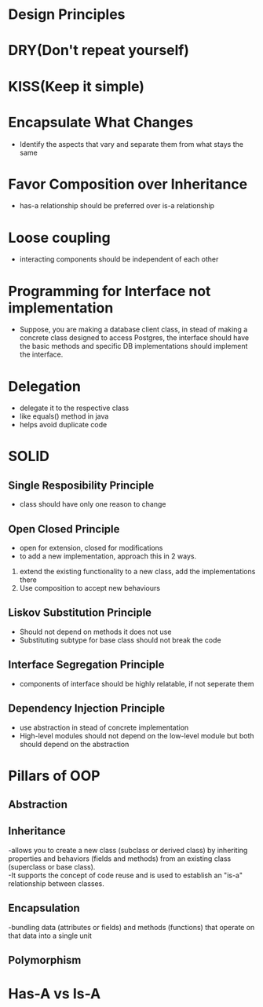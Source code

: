 # Design Principles

# DRY(Don't repeat yourself)

# KISS(Keep it simple)

# Encapsulate What Changes
- Identify the aspects that vary and separate them from what stays the same
# Favor Composition over Inheritance
- has-a relationship should be preferred over is-a relationship
# Loose coupling
- interacting components should be independent of each other
# Programming for Interface not implementation
- Suppose, you are making a database client class, in stead of making a concrete class designed to access Postgres, the interface should have the basic methods and specific DB implementations should 
implement the interface.
# Delegation
- delegate it to the respective class
- like equals() method in java
- helps avoid duplicate code
# SOLID
## Single Resposibility Principle<br>
- class should have only one reason to change<br>
## Open Closed Principle<br>
- open for extension, closed for modifications<br>
- to add a new implementation, approach this in 2 ways.
1. extend the existing functionality to a new class, add the implementations there
2. Use composition to accept new behaviours<br>
## Liskov Substitution Principle<br>
- Should not depend on methods it does not use
- Substituting subtype for base class should not break the code
## Interface Segregation Principle<br>
- components of interface should be highly relatable, if not seperate them<br>
## Dependency Injection Principle<br>
- use abstraction in stead of concrete implementation
- High-level modules should not depend on the low-level module but both should depend on the abstraction

# Pillars of OOP<br>
## Abstraction<br>
## Inheritance<br>
-allows you to create a new class (subclass or derived class) by inheriting properties and behaviors (fields and methods) from an existing class (superclass or base class).<br>
-It supports the concept of code reuse and is used to establish an "is-a" relationship between classes.<br>
## Encapsulation<br>
-bundling data (attributes or fields) and methods (functions) that operate on that data into a single unit<br>
## Polymorphism<br>

# Has-A vs Is-A
